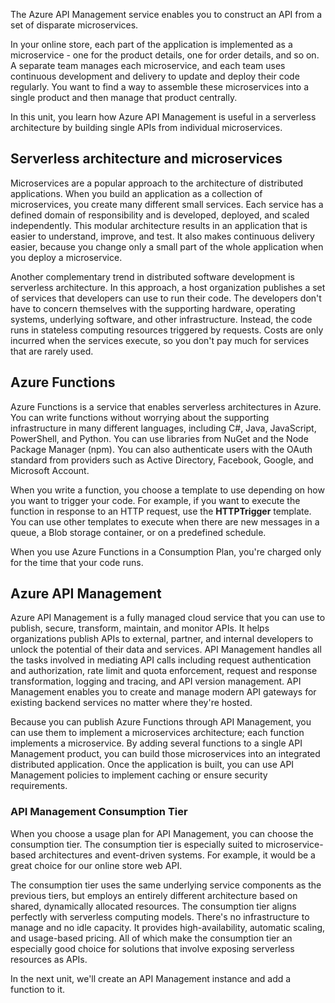 The Azure API Management service enables you to construct an API from a set of disparate microservices.

In your online store, each part of the application is implemented as a microservice - one for the product details, one for order details, and so on. A separate team manages each microservice, and each team uses continuous development and delivery to update and deploy their code regularly. You want to find a way to assemble these microservices into a single product and then manage that product centrally.

In this unit, you learn how Azure API Management is useful in a serverless architecture by building single APIs from individual microservices.

## Serverless architecture and microservices

Microservices are a popular approach to the architecture of distributed applications. When you build an application as a collection of microservices, you create many different small services. Each service has a defined domain of responsibility and is developed, deployed, and scaled independently. This modular architecture results in an application that is easier to understand, improve, and test. It also makes continuous delivery easier, because you change only a small part of the whole application when you deploy a microservice.

Another complementary trend in distributed software development is serverless architecture. In this approach, a host organization publishes a set of services that developers can use to run their code. The developers don't have to concern themselves with the supporting hardware, operating systems, underlying software, and other infrastructure. Instead, the code runs in stateless computing resources triggered by requests. Costs are only incurred when the services execute, so you don't pay much for services that are rarely used.

## Azure Functions

Azure Functions is a service that enables serverless architectures in Azure. You can write functions without worrying about the supporting infrastructure in many different languages, including C#, Java, JavaScript, PowerShell, and Python. You can use libraries from NuGet and the Node Package Manager (npm). You can also authenticate users with the OAuth standard from providers such as Active Directory, Facebook, Google, and Microsoft Account.

When you write a function, you choose a template to use depending on how you want to trigger your code. For example, if you want to execute the function in response to an HTTP request, use the **HTTPTrigger** template. You can use other templates to execute when there are new messages in a queue, a Blob storage container, or on a predefined schedule.

When you use Azure Functions in a Consumption Plan, you're charged only for the time that your code runs.

## Azure API Management

Azure API Management is a fully managed cloud service that you can use to publish, secure, transform, maintain, and monitor APIs. It helps organizations publish APIs to external, partner, and internal developers to unlock the potential of their data and services. API Management handles all the tasks involved in mediating API calls including request authentication and authorization, rate limit and quota enforcement, request and response transformation, logging and tracing, and API version management. API Management enables you to create and manage modern API gateways for existing backend services no matter where they're hosted.

Because you can publish Azure Functions through API Management, you can use them to implement a microservices architecture; each function implements a microservice. By adding several functions to a single API Management product, you can build those microservices into an integrated distributed application. Once the application is built, you can use API Management policies to implement caching or ensure security requirements.

### API Management Consumption Tier

When you choose a usage plan for API Management, you can choose the consumption tier. The consumption tier is especially suited to microservice-based architectures and event-driven systems. For example, it would be a great choice for our online store web API.

The consumption tier uses the same underlying service components as the previous tiers, but employs an entirely different architecture based on shared, dynamically allocated resources. The consumption tier aligns perfectly with serverless computing models. There's no infrastructure to manage and no idle capacity. It provides high-availability, automatic scaling, and usage-based pricing. All of which make the consumption tier an especially good choice for solutions that involve exposing serverless resources as APIs.

In the next unit, we'll create an API Management instance and add a function to it.
